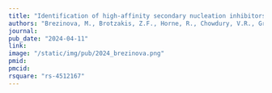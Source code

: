 ```yaml
---
title: "Identification of high-affinity secondary nucleation inhibitors of Aβ42 aggregation from an ultra-large chemical library using Deep Docking"
authors: "Brezinova, M., Brotzakis, Z.F., Horne, R., Chowdury, V.R., Gregory, R., **Gentile, F.**, Vendruscolo, M."
journal:
pub_date: "2024-04-11"
link:
image: "/static/img/pub/2024_brezinova.png"
pmid: 
pmcid: 
rsquare: "rs-4512167"
---
```

